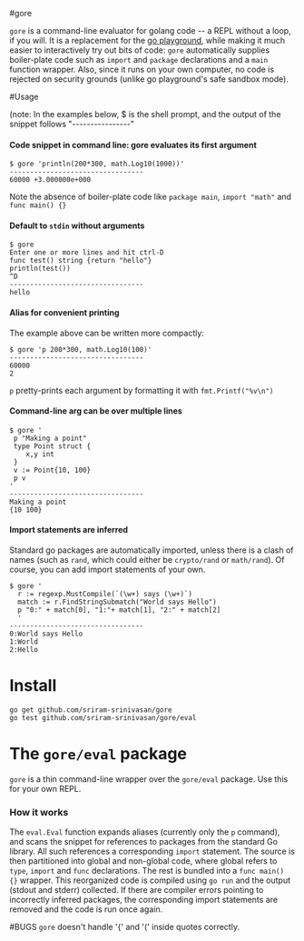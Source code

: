 #gore

`gore` is a command-line evaluator for golang code -- a REPL without a loop, if you will. It is a replacement for the [go playground](http://play.golang.org), while making it much easier to interactively try out bits of code: `gore` automatically supplies boiler-plate code such as `import` and `package` declarations and a `main` function wrapper. Also, since it runs on your own computer, no code is rejected on security grounds (unlike go playground's safe sandbox mode).

#Usage

(note: In the examples below, $ is the shell prompt, and the output of the snippet follows "----------------"
#### Code snippet in command line: gore evaluates its first argument
```
$ gore 'println(200*300, math.Log10(1000))'
---------------------------------
60000 +3.000000e+000
```

Note the absence of boiler-plate code like `package main`, `import "math"` and `func main() {}`

#### Default to `stdin` without arguments

```
$ gore
Enter one or more lines and hit ctrl-D
func test() string {return "hello"}
println(test())
^D
---------------------------------
hello
```
#### Alias for convenient printing
The example above can be written more compactly:
```
$ gore 'p 200*300, math.Log10(100)'
---------------------------------
60000
2
```
`p` pretty-prints each argument by formatting it with `fmt.Printf("%v\n")`

#### Command-line arg can be over multiple lines
```
$ gore '
 p "Making a point"
 type Point struct {
    x,y int
 }
 v := Point{10, 100}
 p v
' 
---------------------------------
Making a point
{10 100}
```
#### Import statements are inferred 
Standard go packages are automatically imported, unless there is a clash of names (such as `rand`, which could either be `crypto/rand` or `math/rand`). Of course, you can add import statements of your own.

```
$ gore '
  r := regexp.MustCompile(`(\w+) says (\w+)`)
  match := r.FindStringSubmatch("World says Hello")
  p "0:" + match[0], "1:"+ match[1], "2:" + match[2]
  '
---------------------------------
0:World says Hello
1:World
2:Hello
```


# Install

```
go get github.com/sriram-srinivasan/gore
go test github.com/sriram-srinivasan/gore/eval
```

# The `gore/eval` package

`gore` is a thin command-line wrapper over the `gore/eval` package. Use this for your own REPL.

### How it works

The `eval.Eval` function expands aliases (currently only the `p` command), and scans the snippet for references to packages from the standard Go library. All such references a corresponding `import` statement. The source is then partitioned into global and non-global code, where global refers to `type`, `import` and `func` declarations. The rest is bundled into a `func main() {}` wrapper. This reorganized code is compiled using `go run` and the output (stdout and stderr) collected. If there are compiler errors pointing to incorrectly inferred packages, the corresponding import statements are removed and the code is run once again.

#BUGS
`gore` doesn't handle '{' and '(' inside quotes correctly.
